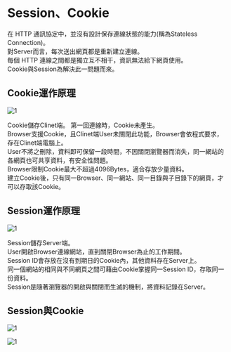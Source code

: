 <h1><B>Session、Cookie</B></h1>

在 HTTP 通訊協定中，並沒有設計保存連線狀態的能力(稱為Stateless Connection)。</br>
對Server而言，每次送出網頁都是重新建立連線。</br>
每個 HTTP 連線之間都是獨立互不相干，資訊無法給下網頁使用。</br>
Cookie與Session為解決此一問題而來。</br>

<h2><B>Cookie運作原理</B></h2>

![1](../master/images/sk1.JPG)

Cookie儲存Clinet端。
第一回連線時，Cookie未產生。</br>
Browser支援Cookie，且Clinet端User未關閉此功能，Browser會依程式要求，存在Clinet端電腦上。</br>
User不將之刪除，資料即可保留一段時間，不因關閉瀏覽器而消失，同一網站的各網頁也可共享資料，有安全性問題。</br>
Browser限制Cookie最大不超過4096Bytes，適合存放少量資料。</br>
建立Cookie後，只有同一Browser、同一網站、同一目錄與子目錄下的網頁，才可以存取該Cookie。</br>

<h2><B>Session運作原理</B></h2>

![1](../master/images/sk2.JPG)

Session儲存Server端。</br>
User開啟Browser連線網站，直到關閉Browser為止的工作期間。</br>
Session ID會存放在沒有到期日的Cookie內，其他資料存在Server上。</br>
同一個網站的相同與不同網頁之間可藉由Cookie掌握同一Session ID，存取同一份資料。</br>
Session是隨著瀏覽器的開啟與關閉而生滅的機制，將資料記錄在Server。</br>

<h2><B>Session與Cookie</B></h2>

![1](../master/images/sk3.JPG)


![1](../master/images/sk4.JPG)
